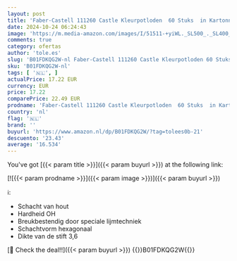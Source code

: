 ```yaml
---
layout: post
title: 'Faber-Castell 111260 Castle Kleurpotloden  60 Stuks  in Kartonnen Etui'
date: 2024-10-24 06:24:43
image: 'https://m.media-amazon.com/images/I/51511-+yiWL._SL500_._SL400_.jpg'
comments: true
category: ofertas
author: 'tole.es'
slug: 'B01FDKQG2W-nl Faber-Castell 111260 Castle Kleurpotloden 60 Stuks in...'
sku: 'B01FDKQG2W-nl'
tags: [ '🇳🇱', ]
actualPrice: 17.22 EUR
currency: EUR
price: 17.22
comparePrice: 22.49 EUR
prodname: 'Faber-Castell 111260 Castle Kleurpotloden  60 Stuks  in Kartonnen Etui'
country: 'nl'
flag: '🇳🇱'
brand: ''
buyurl: 'https://www.amazon.nl/dp/B01FDKQG2W/?tag=tolees0b-21'
descuento: '23.43'
average: '16.534'
---
```


You've got [{{< param title >}}]({{< param buyurl >}}) at the following link:

[![{{< param prodname >}}]({{< param image >}})]({{< param buyurl >}})

ℹ️:

- Schacht van hout
- Hardheid OH
- Breukbestendig door speciale lijmtechniek
- Schachtvorm hexagonaal
- Dikte van de stift 3,6

[🛒 Check the deal!!]({{< param buyurl >}})
{{<world>}}B01FDKQG2W{{</world>}}
